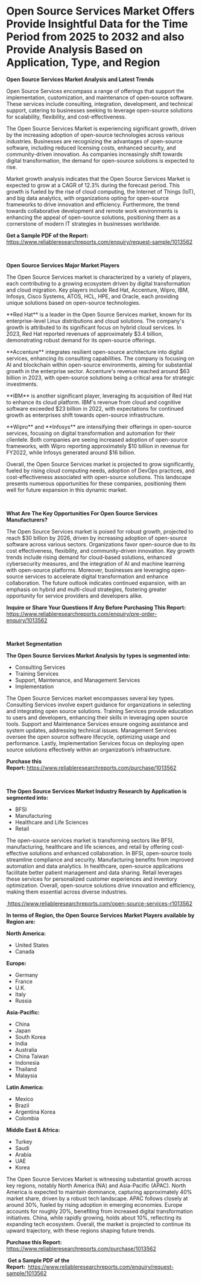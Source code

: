 <p><h1>Open Source Services Market Offers Provide Insightful Data for the Time Period from 2025 to 2032 and also Provide Analysis Based on Application, Type, and Region</h1></p><p><strong>Open Source Services Market Analysis and Latest Trends</strong></p>
<p><p>Open Source Services encompass a range of offerings that support the implementation, customization, and maintenance of open-source software. These services include consulting, integration, development, and technical support, catering to businesses seeking to leverage open-source solutions for scalability, flexibility, and cost-effectiveness.</p><p>The Open Source Services Market is experiencing significant growth, driven by the increasing adoption of open-source technologies across various industries. Businesses are recognizing the advantages of open-source software, including reduced licensing costs, enhanced security, and community-driven innovation. As companies increasingly shift towards digital transformation, the demand for open-source solutions is expected to rise.</p><p>Market growth analysis indicates that the Open Source Services Market is expected to grow at a CAGR of 12.3% during the forecast period. This growth is fueled by the rise of cloud computing, the Internet of Things (IoT), and big data analytics, with organizations opting for open-source frameworks to drive innovation and efficiency. Furthermore, the trend towards collaborative development and remote work environments is enhancing the appeal of open-source solutions, positioning them as a cornerstone of modern IT strategies in businesses worldwide.</p></p>
<p><strong>Get a Sample PDF of the Report:&nbsp;</strong> <a href="https://www.reliableresearchreports.com/enquiry/request-sample/1013562?utm_campaign=16&utm_medium=2&utm_source=Github&utm_content=ia&utm_term=17042025&utm_id=open-source-services">https://www.reliableresearchreports.com/enquiry/request-sample/1013562</a></p>
<p>&nbsp;</p>
<p><strong>Open Source Services Major Market Players</strong></p>
<p><p>The Open Source Services market is characterized by a variety of players, each contributing to a growing ecosystem driven by digital transformation and cloud migration. Key players include Red Hat, Accenture, Wipro, IBM, Infosys, Cisco Systems, ATOS, HCL, HPE, and Oracle, each providing unique solutions based on open-source technologies.</p><p>**Red Hat** is a leader in the Open Source Services market, known for its enterprise-level Linux distributions and cloud solutions. The company's growth is attributed to its significant focus on hybrid cloud services. In 2023, Red Hat reported revenues of approximately $3.4 billion, demonstrating robust demand for its open-source offerings.</p><p>**Accenture** integrates resilient open-source architecture into digital services, enhancing its consulting capabilities. The company is focusing on AI and blockchain within open-source environments, aiming for substantial growth in the enterprise sector. Accenture's revenue reached around $63 billion in 2023, with open-source solutions being a critical area for strategic investments.</p><p>**IBM** is another significant player, leveraging its acquisition of Red Hat to enhance its cloud platform. IBM's revenue from cloud and cognitive software exceeded $23 billion in 2022, with expectations for continued growth as enterprises shift towards open-source infrastructure.</p><p>**Wipro** and **Infosys** are intensifying their offerings in open-source services, focusing on digital transformation and automation for their clientele. Both companies are seeing increased adoption of open-source frameworks, with Wipro reporting approximately $10 billion in revenue for FY2022, while Infosys generated around $16 billion.</p><p>Overall, the Open Source Services market is projected to grow significantly, fueled by rising cloud computing needs, adoption of DevOps practices, and cost-effectiveness associated with open-source solutions. This landscape presents numerous opportunities for these companies, positioning them well for future expansion in this dynamic market.</p></p>
<p>&nbsp;</p>
<p><strong>What Are The Key Opportunities For Open Source Services Manufacturers?</strong></p>
<p><p>The Open Source Services market is poised for robust growth, projected to reach $30 billion by 2026, driven by increasing adoption of open-source software across various sectors. Organizations favor open-source due to its cost effectiveness, flexibility, and community-driven innovation. Key growth trends include rising demand for cloud-based solutions, enhanced cybersecurity measures, and the integration of AI and machine learning with open-source platforms. Moreover, businesses are leveraging open-source services to accelerate digital transformation and enhance collaboration. The future outlook indicates continued expansion, with an emphasis on hybrid and multi-cloud strategies, fostering greater opportunity for service providers and developers alike.</p></p>
<p><strong>Inquire or Share Your Questions If Any Before Purchasing This Report:</strong> <a href="https://www.reliableresearchreports.com/enquiry/pre-order-enquiry/1013562?utm_campaign=16&utm_medium=2&utm_source=Github&utm_content=ia&utm_term=17042025&utm_id=open-source-services">https://www.reliableresearchreports.com/enquiry/pre-order-enquiry/1013562</a></p>
<p>&nbsp;</p>
<p><strong>Market Segmentation</strong></p>
<p><strong>The Open Source Services Market Analysis by types is segmented into:</strong></p>
<p><ul><li>Consulting Services</li><li>Training Services</li><li>Support, Maintenance, and Management Services</li><li>Implementation</li></ul></p>
<p><p>The Open Source Services market encompasses several key types. Consulting Services involve expert guidance for organizations in selecting and integrating open source solutions. Training Services provide education to users and developers, enhancing their skills in leveraging open source tools. Support and Maintenance Services ensure ongoing assistance and system updates, addressing technical issues. Management Services oversee the open source software lifecycle, optimizing usage and performance. Lastly, Implementation Services focus on deploying open source solutions effectively within an organization’s infrastructure.</p></p>
<p><strong>Purchase this Report:&nbsp;</strong><a href="https://www.reliableresearchreports.com/purchase/1013562?utm_campaign=16&utm_medium=2&utm_source=Github&utm_content=ia&utm_term=17042025&utm_id=open-source-services">https://www.reliableresearchreports.com/purchase/1013562</a></p>
<p>&nbsp;</p>
<p><strong>The Open Source Services Market Industry Research by Application is segmented into:</strong></p>
<p><ul><li>BFSI</li><li>Manufacturing</li><li>Healthcare and Life Sciences</li><li>Retail</li></ul></p>
<p><p>The open-source services market is transforming sectors like BFSI, manufacturing, healthcare and life sciences, and retail by offering cost-effective solutions and enhanced collaboration. In BFSI, open-source tools streamline compliance and security. Manufacturing benefits from improved automation and data analytics. In healthcare, open-source applications facilitate better patient management and data sharing. Retail leverages these services for personalized customer experiences and inventory optimization. Overall, open-source solutions drive innovation and efficiency, making them essential across diverse industries.</p></p>
<p><a href="https://www.reliableresearchreports.com/open-source-services-r1013562?utm_campaign=16&utm_medium=2&utm_source=Github&utm_content=ia&utm_term=17042025&utm_id=open-source-services">&nbsp;https://www.reliableresearchreports.com/open-source-services-r1013562</a></p>
<p><strong>In terms of Region, the Open Source Services Market Players available by Region are:</strong></p>
<p>
    <p> <strong> North America: </strong>
        <ul>
            <li>United States</li>
            <li>Canada</li>
        </ul>
        </p> 
    <p> <strong> Europe: </strong>
        <ul>
            <li>Germany</li>
            <li>France</li>
            <li>U.K.</li>
            <li>Italy</li>
            <li>Russia</li>
        </ul>
        </p> 
    <p> <strong> Asia-Pacific: </strong>
        <ul>
            <li>China</li>
            <li>Japan</li>
            <li>South Korea</li>
            <li>India</li>
            <li>Australia</li>
            <li>China Taiwan</li>
            <li>Indonesia</li>
            <li>Thailand</li>
            <li>Malaysia</li>
        </ul>
        </p> 
    <p> <strong> Latin America: </strong>
        <ul>
            <li>Mexico</li>
            <li>Brazil</li>
            <li>Argentina Korea</li>
            <li>Colombia</li>
        </ul>
        </p> 
    <p> <strong> Middle East & Africa: </strong>
        <ul>
            <li>Turkey</li>
            <li>Saudi</li>
            <li>Arabia</li>
            <li>UAE</li>
            <li>Korea</li>
        </ul>
    </p>
    </p>
<p><p>The Open Source Services Market is witnessing substantial growth across key regions, notably North America (NA) and Asia-Pacific (APAC). North America is expected to maintain dominance, capturing approximately 40% market share, driven by a robust tech landscape. APAC follows closely at around 30%, fueled by rising adoption in emerging economies. Europe accounts for roughly 20%, benefiting from increased digital transformation initiatives. China, while rapidly growing, holds about 10%, reflecting its expanding tech ecosystem. Overall, the market is projected to continue its upward trajectory, with these regions shaping future trends.</p></p>
<p><strong>Purchase this Report: </strong><a href="https://www.reliableresearchreports.com/purchase/1013562?utm_campaign=16&utm_medium=2&utm_source=Github&utm_content=ia&utm_term=17042025&utm_id=open-source-services">https://www.reliableresearchreports.com/purchase/1013562</a></p>
<p>&nbsp;<strong>Get a Sample PDF of the Report:&nbsp;&nbsp;</strong><a href="https://www.reliableresearchreports.com/enquiry/request-sample/1013562?utm_campaign=16&utm_medium=2&utm_source=Github&utm_content=ia&utm_term=17042025&utm_id=open-source-services">https://www.reliableresearchreports.com/enquiry/request-sample/1013562</a></p>
<p><strong></strong></p>
<p><p></p><p></p><p></p></p>